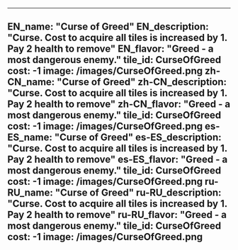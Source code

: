 ---

EN_name: "Curse of Greed"
EN_description: "Curse.  Cost to acquire all tiles is increased by 1.  Pay 2 health to remove"
EN_flavor: "Greed - a most dangerous enemy."
tile_id: CurseOfGreed
cost: -1
image: /images/CurseOfGreed.png
zh-CN_name: "Curse of Greed"
zh-CN_description: "Curse.  Cost to acquire all tiles is increased by 1.  Pay 2 health to remove"
zh-CN_flavor: "Greed - a most dangerous enemy."
tile_id: CurseOfGreed
cost: -1
image: /images/CurseOfGreed.png
es-ES_name: "Curse of Greed"
es-ES_description: "Curse.  Cost to acquire all tiles is increased by 1.  Pay 2 health to remove"
es-ES_flavor: "Greed - a most dangerous enemy."
tile_id: CurseOfGreed
cost: -1
image: /images/CurseOfGreed.png
ru-RU_name: "Curse of Greed"
ru-RU_description: "Curse.  Cost to acquire all tiles is increased by 1.  Pay 2 health to remove"
ru-RU_flavor: "Greed - a most dangerous enemy."
tile_id: CurseOfGreed
cost: -1
image: /images/CurseOfGreed.png
---